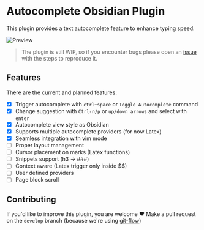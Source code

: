 # Autocomplete Obsidian Plugin
This plugin provides a text autocomplete feature to enhance typing speed.

![Preview](https://media.giphy.com/media/UYWT3tGmpFaR2Zihfm/giphy.gif)

> The plugin is still WIP, so if you encounter bugs please open an [issue](https://github.com/Yeboster/autocomplete-obsidian/issues/new/choose) with the steps to reproduce it.

## Features
There are the current and planned features:
- [x] Trigger autocomplete with `ctrl+space` or `Toggle Autocomplete` command
- [x] Change suggestion with `Ctrl-n/p` or `up/down arrows` and select with `enter`
- [x] Autocomplete view style as Obsidian
- [x] Supports multiple autocomplete providers (for now Latex)
- [x] Seamless integration with vim mode
- [ ] Proper layout management
- [ ] Cursor placement on marks (Latex functions)
- [ ] Snippets support (h3 -> ###)
- [ ] Context aware (Latex trigger only inside $$)
- [ ] User defined providers
- [ ] Page block scroll

## Contributing
If you'd like to improve this plugin, you are welcome ❤️
Make a pull request on the `develop` branch (because we're using [git-flow](https://github.com/nvie/gitflow))
